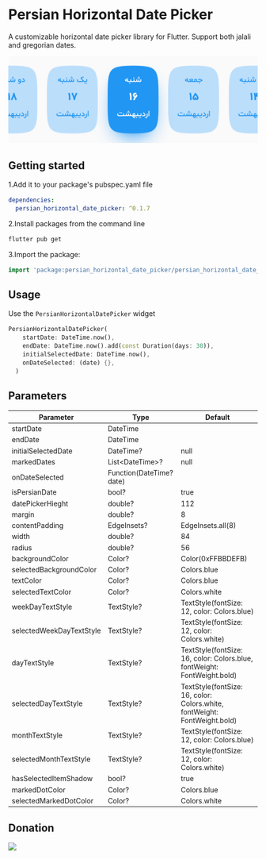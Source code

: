 # Persian Horizontal Date Picker

A customizable horizontal date picker library for Flutter. Support both jalali and gregorian dates.

![screenshot](https://raw.githubusercontent.com/ariaramin/persian_horizontal_date_picker/master/preview/screenshot.png)

## Getting started

1.Add it to your package's pubspec.yaml file

```yaml
dependencies:
  persian_horizontal_date_picker: ^0.1.7
```

2.Install packages from the command line

```BASH
flutter pub get
```

3.Import the package:

```dart
import 'package:persian_horizontal_date_picker/persian_horizontal_date_picker.dart';
```

## Usage

Use the `PersianHorizontalDatePicker` widget

```dart
PersianHorizontalDatePicker(
    startDate: DateTime.now(),
    endDate: DateTime.now().add(const Duration(days: 30)),
    initialSelectedDate: DateTime.now(),
    onDateSelected: (date) {},
  )
```

## Parameters

| Parameter                   | Type                     | Default                |
|-----------------------------|--------------------------|------------------------|
| startDate                   | DateTime                 |                        |
| endDate                     | DateTime                 |                        |
| initialSelectedDate         | DateTime?                | null                   |
| markedDates                 | List<DateTime\>?         | null                  |
| onDateSelected              | Function(DateTime? date) |                        |
| isPersianDate               | bool?                    | true                   |
| datePickerHieght            | double?                  | 112                    |
| margin                      | double?                  | 8                      |
| contentPadding              | EdgeInsets?              | EdgeInsets.all(8)      |
| width                   | double?                  | 84                     |
| radius                  | double?                  | 56                     |
| backgroundColor         | Color?                   | Color(0xFFBBDEFB)      |
| selectedBackgroundColor | Color?                   | Colors.blue            |
| textColor         | Color?                   | Colors.blue   |
| selectedTextColor | Color?                   | Colors.white            |
| weekDayTextStyle        | TextStyle?               | TextStyle(fontSize: 12, color: Colors.blue)  |
| selectedWeekDayTextStyle | TextStyle?              | TextStyle(fontSize: 12, color: Colors.white) |
| dayTextStyle            | TextStyle?               | TextStyle(fontSize: 16, color: Colors.blue, fontWeight: FontWeight.bold)  |
| selectedDayTextStyle    | TextStyle?               | TextStyle(fontSize: 16, color: Colors.white, fontWeight: FontWeight.bold) |
| monthTextStyle        | TextStyle?               | TextStyle(fontSize: 12, color: Colors.blue)  |
| selectedMonthTextStyle | TextStyle?              | TextStyle(fontSize: 12, color: Colors.white) |
| hasSelectedItemShadow       | bool?                    | true                   |
| markedDotColor              | Color?                   | Colors.blue            |
| selectedMarkedDotColor      | Color?                   | Colors.white           |

## Donation
<a href="https://www.coffeebede.com/ariaramin"> <img class="img-fluid" src="https://coffeebede.ir/DashboardTemplateV2/app-assets/images/banner/default-yellow.svg" width="210" /> </a>